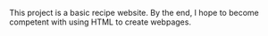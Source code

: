 This project is a basic recipe website. By the end, I hope to become competent with using HTML to create
webpages.